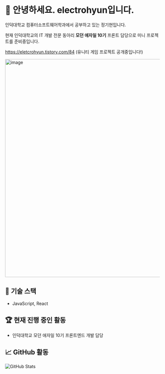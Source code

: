 # 👋 안녕하세요. electrohyun입니다.

인덕대학교 컴퓨터소프트웨어학과에서 공부하고 있는 정기현입니다. 

현재 인덕대학교의 IT 개발 전문 동아리 **모던 애자일 10기** 프론트 담당으로 미니 프로젝트를 준비중입니다.

https://eletcrohyun.tistory.com/84 (유니티 게임 프로젝트 공개중입니다!)

<img width="807" height="707" alt="image" src="https://github.com/user-attachments/assets/6c2e8bbe-519e-41c7-bbce-e92064386062" />

## 🌟 기술 스택
- JavaScript, React

## 🏆 현재 진행 중인 활동
- 인덕대학교 모던 애자일 10기 프론트엔드 개발 담당

## 📈 GitHub 활동
![GitHub Stats](https://github-readme-stats.vercel.app/api?username=electrohyun&show_icons=true&theme=tokyonight)

